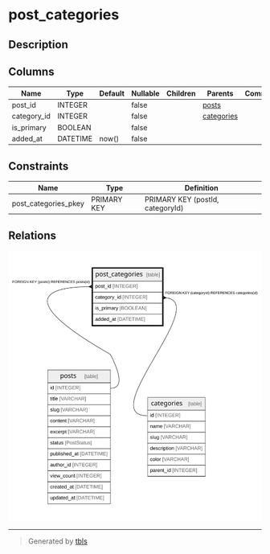 # post_categories

## Description

## Columns

| Name | Type | Default | Nullable | Children | Parents | Comment |
| ---- | ---- | ------- | -------- | -------- | ------- | ------- |
| post_id | INTEGER |  | false |  | [posts](posts.md) |  |
| category_id | INTEGER |  | false |  | [categories](categories.md) |  |
| is_primary | BOOLEAN |  | false |  |  |  |
| added_at | DATETIME | now() | false |  |  |  |

## Constraints

| Name | Type | Definition |
| ---- | ---- | ---------- |
| post_categories_pkey | PRIMARY KEY | PRIMARY KEY (postId, categoryId) |

## Relations

![er](post_categories.svg)

---

> Generated by [tbls](https://github.com/k1LoW/tbls)

